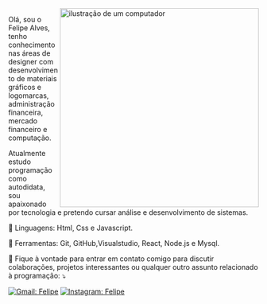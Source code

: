 <img src="https://raw.githubusercontent.com/MicaelliMedeiros/micaellimedeiros/master/image/computer-illustration.png" alt="ilustração de um computador" min-width="400px" max-width="400px" width="400px" align="right">

<p align="left"> 
Olá, sou o Felipe Alves, tenho conhecimento nas áreas de designer com desenvolvimento de materiais gráficos e logomarcas, administração financeira, mercado financeiro e computação.
  
Atualmente estudo programação como autodidata, sou apaixonado por tecnologia e pretendo cursar análise e desenvolvimento de sistemas.
</p>

<p align="left">
  🦄 Linguagens: Html, Css e Javascript.
</p>

<p align="left">
  💼 Ferramentas: Git, GitHub,Visualstudio, React, Node.js e Mysql.
</p>

<p align="left">
  💌 Fique à vontade para entrar em contato comigo para discutir colaborações, projetos interessantes ou qualquer outro assunto relacionado à programação: ⤵️
</p>

[![Gmail: Felipe](https://img.shields.io/badge/-{Gmail}-006bed?style=flat-square&logo=Gmail&logoColor=white&link=mailto:{felipealvesxx509@gmail.com})](mailto:{felipealvesxx509@gmail.com})
[![Instagram: Felipe](https://img.shields.io/badge/-{Instagram}-purple?style=flat-square&logo=Instagram&logoColor=white&link={https://www.instagram.com/felipealves_life/profilecard/?igsh=bGI0MXY0c2NpMGx5)](https://www.instagram.com/fellipealvesofc/profilecard/?igsh=bGI0MXY0c2NpMGx5})
<!---
felipealves06/felipealves06 is a ✨ special ✨ repository because its `README.md` (this file) appears on your GitHub profile.
You can click the Preview link to take a look at your changes.
--->
